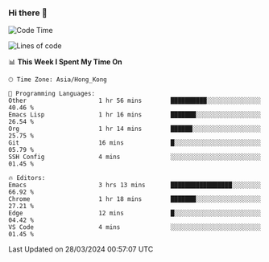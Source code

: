### Hi there 👋

<!--
**nicehiro/nicehiro** is a ✨ _special_ ✨ repository because its `README.md` (this file) appears on your GitHub profile.

Here are some ideas to get you started:

- 🔭 I’m currently working on ...
- 🌱 I’m currently learning ...
- 👯 I’m looking to collaborate on ...
- 🤔 I’m looking for help with ...
- 💬 Ask me about ...
- 📫 How to reach me: ...
- 😄 Pronouns: ...
- ⚡ Fun fact: ...
-->

<!--START_SECTION:waka-->
![Code Time](http://img.shields.io/badge/Code%20Time-294%20hrs%2029%20mins-blue)

![Lines of code](https://img.shields.io/badge/From%20Hello%20World%20I%27ve%20Written-2.6%20million%20lines%20of%20code-blue)

📊 **This Week I Spent My Time On** 

```text
🕑︎ Time Zone: Asia/Hong_Kong

💬 Programming Languages: 
Other                    1 hr 56 mins        ██████████░░░░░░░░░░░░░░░   40.46 % 
Emacs Lisp               1 hr 16 mins        ███████░░░░░░░░░░░░░░░░░░   26.54 % 
Org                      1 hr 14 mins        ██████░░░░░░░░░░░░░░░░░░░   25.75 % 
Git                      16 mins             █░░░░░░░░░░░░░░░░░░░░░░░░   05.79 % 
SSH Config               4 mins              ░░░░░░░░░░░░░░░░░░░░░░░░░   01.45 % 

🔥 Editors: 
Emacs                    3 hrs 13 mins       █████████████████░░░░░░░░   66.92 % 
Chrome                   1 hr 18 mins        ███████░░░░░░░░░░░░░░░░░░   27.21 % 
Edge                     12 mins             █░░░░░░░░░░░░░░░░░░░░░░░░   04.42 % 
VS Code                  4 mins              ░░░░░░░░░░░░░░░░░░░░░░░░░   01.45 % 
```


 Last Updated on 28/03/2024 00:57:07 UTC
<!--END_SECTION:waka-->
